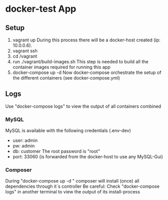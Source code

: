 # docker-test App

## Setup

1. vagrant up
During this process there will be a docker-host created (ip: 10.0.0.6).
2. vagrant ssh
3. cd /vagrant
4. run ./vagrant/build-images.sh
This step is needed to build all the container images required for running this app
5. docker-compose up -d
Now docker-compose orchestrate the setup of the different containers (see docker-compose.yml)

## Logs
Use "docker-compose logs" to view the output of all containers combined

### MySQL
MySQL is available with the following credentials (.env-dev)
- user: admin
- pw: admin
- db: customer
The root password is "root"
- port: 33060 (is forwarded from the docker-host to use any MySQL-Gui)


### Composer
During "docker-compose up -d " composer will install (once) all dependencies through it´s controller
Be careful: Check "docker-compose logs" in another terminal to view the output of its install-process
